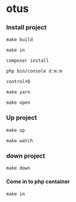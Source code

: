 # otus

### Install project
```
make build

make in

composer install

php bin/console d:m:m

control+D

make yarn

make open
```
### Up project

```
make up

make watch
```

### down project

```make down```

#### Come in to php container

```make in```
